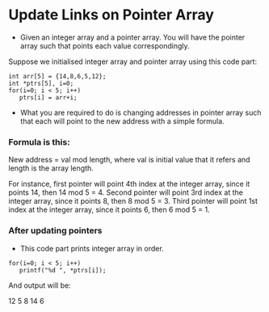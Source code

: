 # Update Links on Pointer Array

* Given an integer array and a pointer array. You will have the pointer array such that points each value correspondingly. 

Suppose we initialised integer array and pointer array using this code part:
```
int arr[5] = {14,8,6,5,12};
int *ptrs[5], i=0;
for(i=0; i < 5; i++) 
   ptrs[i] = arr+i;
```

* What you are required to do is changing addresses in pointer array such that each will point to the new address with a simple formula. 
### Formula is this: 
New address  =  val mod length, where val is initial value that it refers and length is the array length. 

For instance, first pointer will point 4th index at the integer array, since it points 14, then 14 mod 5 = 4.
Second pointer will point 3rd index at the integer array, since it points 8, then 8 mod 5 = 3.
Third pointer will point 1st index at the integer array, since it points 6, then 6 mod 5 = 1.

### After updating pointers
* This code part prints integer array in order.
```
for(i=0; i < 5; i++) 
   printf("%d ", *ptrs[i]);
```

And output will be:

12 5 8 14 6 
